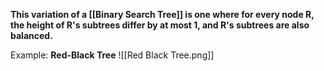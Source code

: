 **This variation of a [[Binary Search Tree]] is one where for every node R, the height of R's subtrees differ by at most 1, and R's subtrees are also balanced.**

Example:
**Red-Black Tree**
![[Red Black Tree.png]]
